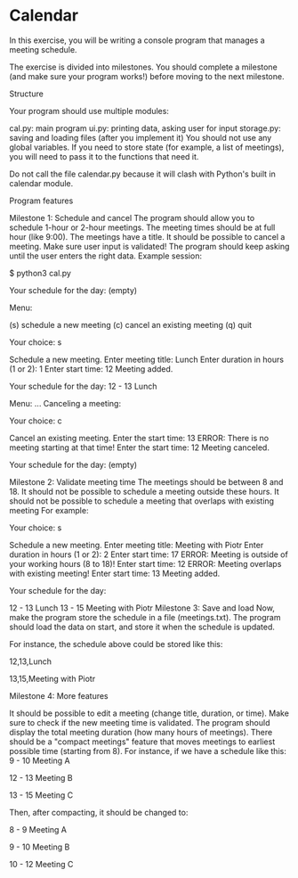 # Calendar

In this exercise, you will be writing a console program that manages a meeting schedule.

The exercise is divided into milestones. You should complete a milestone (and make sure your program works!) before moving to the next milestone.

Structure

Your program should use multiple modules:

cal.py: main program
ui.py: printing data, asking user for input
storage.py: saving and loading files (after you implement it)
You should not use any global variables. If you need to store state (for example, a list of meetings), you will need to pass it to the functions that need it.

Do not call the file calendar.py because it will clash with Python's built in calendar module.

Program features

Milestone 1: Schedule and cancel
The program should allow you to schedule 1-hour or 2-hour meetings. The meeting times should be at full hour (like 9:00). The meetings have a title.
It should be possible to cancel a meeting.
Make sure user input is validated! The program should keep asking until the user enters the right data.
Example session:

$ python3 cal.py

Your schedule for the day:
(empty)

Menu:

(s) schedule a new meeting
(c) cancel an existing meeting
(q) quit

Your choice: s

Schedule a new meeting.
Enter meeting title: Lunch
Enter duration in hours (1 or 2): 1
Enter start time: 12
Meeting added.

Your schedule for the day:
12 - 13 Lunch

Menu: ...
Canceling a meeting:

Your choice: c

Cancel an existing meeting.
Enter the start time: 13
ERROR: There is no meeting starting at that time!
Enter the start time: 12
Meeting canceled.

Your schedule for the day:
(empty)

Milestone 2: Validate meeting time
The meetings should be between 8 and 18. It should not be possible to schedule a meeting outside these hours.
It should not be possible to schedule a meeting that overlaps with existing meeting
For example:

Your choice: s

Schedule a new meeting.
Enter meeting title: Meeting with Piotr
Enter duration in hours (1 or 2): 2
Enter start time: 17
ERROR: Meeting is outside of your working hours (8 to 18)!
Enter start time: 12
ERROR: Meeting overlaps with existing meeting!
Enter start time: 13
Meeting added.

Your schedule for the day:

12 - 13 Lunch
13 - 15 Meeting with Piotr
Milestone 3: Save and load
Now, make the program store the schedule in a file (meetings.txt). The program should load the data on start, and store it when the schedule is updated.

For instance, the schedule above could be stored like this:

12,13,Lunch

13,15,Meeting with Piotr

Milestone 4: More features

It should be possible to edit a meeting (change title, duration, or time). Make sure to check if the new meeting time is validated.
The program should display the total meeting duration (how many hours of meetings).
There should be a "compact meetings" feature that moves meetings to earliest possible time (starting from 8). For instance, if we have a schedule like this:
 9 - 10 Meeting A
 
12 - 13 Meeting B

13 - 15 Meeting C

Then, after compacting, it should be changed to:

 8 -  9 Meeting A
 
 9 - 10 Meeting B
 
10 - 12 Meeting C

